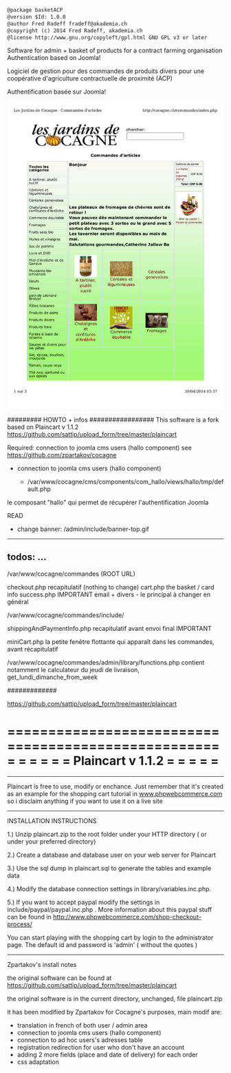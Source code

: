     @package basketACP
    @version $Id: 1.0.0
    @author Fred Radeff fradeff@akademia.ch
    @copyright (c) 2014 Fred Radeff, akademia.ch
    @license http://www.gnu.org/copyleft/gpl.html GNU GPL v3 or later

Software for admin + basket of products for a contract farming organisation 
Authentication based on Joomla!

Logiciel de gestion pour des commandes de produits divers
pour une coopérative d'agriculture contractuelle de proximité (ACP) 

Authentification basée sur Joomla!

![basketACP snapshot](/basketACP.png?raw=true "basketACP")


######### HOWTO + infos #################
This software is a fork based on
Plaincart  v 1.1.2
https://github.com/sattip/upload_form/tree/master/plaincart

Required:
connection to joomla cms users (hallo component)
see https://github.com/zpartakov/cocagne

- connection to joomla cms users (hallo component)

    * /var/www/cocagne/cms/components/com_hallo/views/hallo/tmp/default.php

le composant "hallo" qui permet de récupérer l'authentification Joomla 

READ
- change banner: /admin/include/banner-top.gif
------------------
todos:
...
---
/var/www/cocagne/commandes (ROOT URL)


checkout.php recapitulatif (nothing to change)
cart.php the basket / card info
success.php IMPORTANT email + divers - le principal à changer en général


/var/www/cocagne/commandes/include/

shippingAndPaymentInfo.php recapitulatif avant envoi final IMPORTANT

miniCart.php la petite fenêtre flottante qui apparaît dans les commandes, avant récapitulatif

/var/www/cocagne/commandes/admin/library/functions.php contient notamment le calculateur du jeudi de livraison, get_lundi_dimanche_from_week

#############

https://github.com/sattip/upload_form/tree/master/plaincart

=====================================================
=                                                   =
=                                                   =
=  Plaincart  v 1.1.2                               =
=                                                   =
=                                                   =
=====================================================

_____________________________________________________

Plaincart is free to use, modify or enchance. Just 
remember that it's created as an example for
the shopping cart tutorial in www.phpwebcommerce.com 
so i disclaim anything if you want to use it on a 
live site
_____________________________________________________


INSTALLATION INSTRUCTIONS

1.) Unzip plaincart.zip to the root folder under your 
    HTTP directory ( or under your preferred directory) 


2.) Create a database and database user on your web
    server for Plaincart

3.) Use the sql dump in plaincart.sql to generate the
    tables and example data

4.) Modify the database connection settings in 
    library/variables.inc.php.

5.) If you want to accept paypal modify the settings
    in include/paypal/paypal.inc.php . More information
    about this paypal stuff can be found in 
    http://www.phpwebcommerce.com/shop-checkout-process/



You can start playing with the shopping cart by
login to the administrator page. The default 
id and password is 'admin' ( without the quotes )
_____________________________________________________

Zpartakov's install notes

the original software can be found at https://github.com/sattip/upload_form/tree/master/plaincart

the original software is in the current directory, unchanged, file 
plaincart.zip

it has been modified by Zpartakov for Cocagne's purposes, main modif are:

- translation in french of both user / admin area
- connection to joomla cms users (hallo component)
- connection to ad hoc users's adresses table 
- registration redirection for user who don't have an account
- adding 2 more fields (place and date of delivery) for each order
- css adaptation

